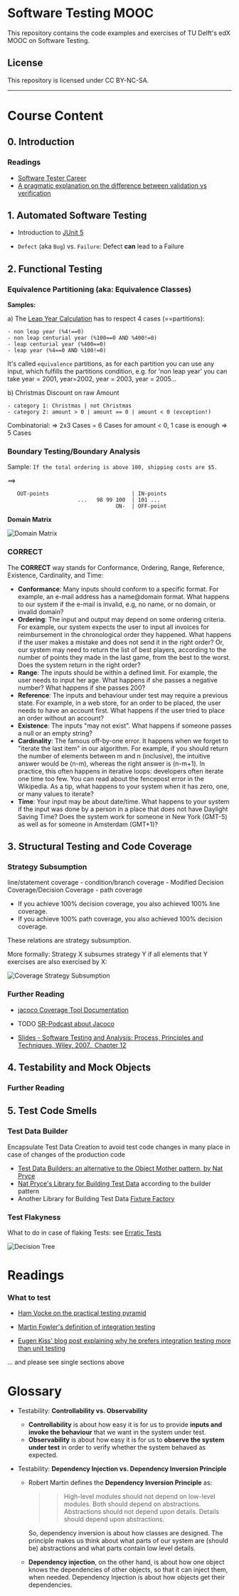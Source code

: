 # Software Testing MOOC

This repository contains the code examples and exercises of
TU Delft's edX MOOC on Software Testing.

## License

This repository is licensed under CC BY-NC-SA.

<hr>

# Course Content

## 0. Introduction

### Readings

- [Software Tester Career](http://istqbexamcertification.com/software-tester/)
- [A pragmatic explanation on the difference between validation vs verification](https://www.easterbrook.ca/steve/2010/11/the-difference-between-verification-and-validation/)

## 1. Automated Software Testing

- Introduction to [JUnit 5](https://junit.org/junit5/docs/current/user-guide/)

- `Defect` (aka `Bug`) vs. `Failure`: Defect **can** lead to a Failure 

## 2. Functional Testing

### Equivalence Partitioning (aka: Equivalence Classes) 

**Samples:** 

a) The [Leap Year Calculation](./src/main/java/tudelft/leapyear/LeapYear.java) has to respect 4 cases (==partitions):
```
- non leap year (%4!==0)
- non leap centurial year (%100==0 AND %400!=0)
- leap centurial year (%400==0)
- leap year (%4==0 AND %100!=0)
```

It's called `equivalence` partitions, as for each partition you can use any input, which fulfills the partitions 
condition, e.g. for 'non leap year' you can take year = 2001, year=2002, year = 2003, year = 2005...

b) Christmas Discount on raw Amount

```
- category 1: Christmas | not Christmas
- category 2: amount > 0 | amount == 0 | amount < 0 (exception!)  
```

Combinatorial:
=> 2x3 Cases = 6 Cases
   for amount < 0, 1 case is enough => 5 Cases

### Boundary Testing/Boundary Analysis

Sample:
`If the total ordering is above 100, shipping costs are $5.`

==> 
```
   OUT-points                          | IN-points
                      ...   98 99 100  | 101 ...
                                  ON-  | OFF-point
```

**Domain Matrix**

![Domain Matrix](docs/domain-analysis-in-software-testing-10-638.jpg)

### CORRECT

The **CORRECT** way stands for Conformance, Ordering, Range, Reference, Existence, Cardinality, and Time:

- **Conformance**: 
  Many inputs should conform to a specific format. For example, an e-mail address has a name@domain format. 
  What happens to our system if the e-mail is invalid, e.g, no name, or no domain, or invalid domain?
- **Ordering**: 
  The input and output may depend on some ordering criteria. For example, our system expects the user to input 
  all invoices for reimbursement in the chronological order they happened. 
  What happens if the user makes a mistake and does not send it in the right order? 
  Or, our system may need to return the list of best players, according to the number of points they made in 
  the last game, from the best to the worst. Does the system return in the right order? 
- **Range**: 
  The inputs should be within a defined limit. For example, the user needs to input her age. 
  What happens if she passes a negative number? What happens if she passes 200? 
- **Reference**: 
  The inputs and behaviour under test may require a previous state. For example, in a web store, 
  for an order to be placed, the user needs to have an account first. 
  What happens if the user tried to place an order without an account?
- **Existence**: 
  The inputs "may not exist". What happens if someone passes a null or an empty string?
- **Cardinality**: 
  The famous off-by-one error. It happens when we forget to "iterate the last item" in our algorithm. 
  For example, if you should return the number of elements between m and n (inclusive), 
  the intuitive answer would be (n-m), whereas the right answer is (n-m+1). 
  In practice, this often happens in iterative loops: developers often iterate one time too few. 
  You can read about the fencepost error in the Wikipedia. 
  As a tip, what happens to your system when it has zero, one, or many values to iterate?
- **Time**: 
  Your input may be about date/time. What happens to your system if the input was done by a person in a place 
  that does not have Daylight Saving Time? 
  Does the system work for someone in New York (GMT-5) as well as for someone in Amsterdam (GMT+1)?

## 3. Structural Testing and Code Coverage

### Strategy Subsumption

line/statement coverage - condition/branch coverage - Modified Decision Coverage/Decision Coverage - path coverage
 
- If you achieve 100% decision coverage, you also achieved 100% line coverage.
- If you achieve 100% path coverage, you also achieved 100% decision coverage.

These relations are strategy subsumption. 

More formally: Strategy X subsumes strategy Y if all elements that Y exercises are also exercised by X:

![Coverage Strategy Subsumption](./docs/coverage-strategy-subsumption.png) 

### Further Reading

- [jacoco Coverage Tool Documentation](https://www.jacoco.org/jacoco/trunk/doc/index.html)
- TODO [SR-Podcast about Jacoco](http://www.se-radio.net/2018/05/se-radio-episode-324-marc-hoffmann-on-code-test-coverage-analysis-and-tools/)

- [Slides - Software Testing and Analysis: Process, Principles and Techniques, Wiley, 2007., Chapter 12](http://www.inf.ed.ac.uk/teaching/courses/st/2017-18/Ch12.pdf)

## 4. Testability and Mock Objects

### Further Reading


## 5. Test Code Smells

### Test Data Builder

Encapsulate Test Data Creation
to avoid test code changes in many place in case of changes of the production code

- [Test Data Builders: an alternative to the Object Mother pattern, by Nat Pryce](http://www.natpryce.com/articles/000714.html)
- [Nat Pryce's Library for Building Test Data](https://github.com/npryce/make-it-easy) according to the builder pattern
- Another Library for Building Test Data [Fixture Factory](https://github.com/six2six/fixture-factory)

### Test Flakyness

What to do in case of flaking Tests: see [Erratic Tests](http://xunitpatterns.com/Erratic%20Test.html)

![Decision Tree](http://xunitpatterns.com/Erratic%20Test%20Trouble-Shooting.gif) 

# Readings

### What to test
- [Ham Vocke on the practical testing pyramid](https://martinfowler.com/articles/practical-test-pyramid.html)

- [Martin Fowler's definition of integration testing](https://martinfowler.com/bliki/IntegrationTest.html)
- [Eugen Kiss' blog post explaining why he prefers integration testing more than unit testing](https://blog.usejournal.com/lean-testing-or-why-unit-tests-are-worse-than-you-think-b6500139a009)

... and please see single sections above

# Glossary

- Testability: **Controllability vs. Observability**
    - **Controllability** is about how easy it is for us to provide **inputs and invoke the behaviour** that we want in 
      the system under test. 
    - **Observability** is about how easy it is for us to **observe the system under test** 
      in order to verify whether the system behaved as expected.
  
- Testability: **Dependency Injection vs. Dependency Inversion Principle**
    - Robert Martin defines the **Dependency Inversion Principle** as:
               
      >> High-level modules should not depend on low-level modules. Both should depend on abstractions.
      >> Abstractions should not depend upon details. Details should depend upon abstractions.
   
       So, dependency inversion is about how classes are designed. The principle makes us think about what parts of our system are (should be) abstractions and what parts  contain low level details.
   
    - **Dependency injection**, 
      on the other hand, is about how one object knows the dependencies of other objects, 
      so that it can inject them, when needed. Dependency Injection is about how objects get their dependencies.
